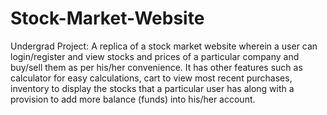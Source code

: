# Stock-Market-Website
Undergrad Project: A replica of a stock market website wherein a user can login/register and view stocks and prices of a particular company and buy/sell them as per his/her convenience. It has other features such as calculator for easy calculations, cart to view most recent purchases, inventory to display the stocks that a particular user has along with a provision to add more balance (funds) into his/her account.
